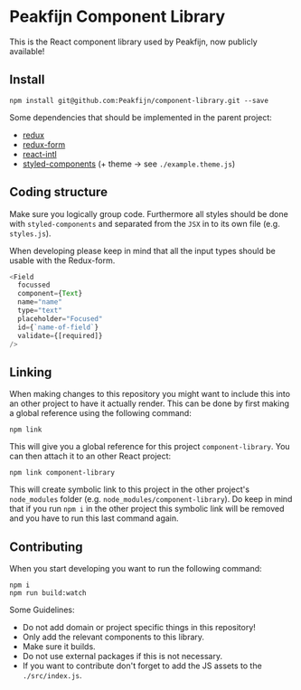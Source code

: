 # Peakfijn Component Library

This is the React component library used by Peakfijn, now publicly available!

## Install

```terminal
npm install git@github.com:Peakfijn/component-library.git --save
```
Some dependencies that should be implemented in the parent project: 
* [redux](https://github.com/reduxjs/redux)
* [redux-form](https://github.com/erikras/redux-form)
* [react-intl](https://github.com/yahoo/react-intl)
* [styled-components](https://github.com/styled-components/styled-components) (+ theme -> see `./example.theme.js`)

## Coding structure
Make sure you logically group code. Furthermore all styles should be done with `styled-components` and separated from the `JSX` in to its own file (e.g. `styles.js`).

When developing please keep in mind that all the input types should be usable with the Redux-form. 

```js
<Field
  focussed
  component={Text}
  name="name"
  type="text"
  placeholder="Focused"
  id={`name-of-field`}
  validate={[required]}
/>
```

## Linking 

When making changes to this repository you might want to include this into an other project to have it actually render. This can be done by first making a global reference using the following command:

```terminal
npm link
```
This will give you a global reference for this project `component-library`. You can then attach it to an other React project:

```terminal
npm link component-library
```
This will create symbolic link to this project in the other project's `node_modules` folder (e.g. `node_modules/component-library`). Do keep in mind that if you run `npm i` in the other project this symbolic link will be removed and you have to run this last command again.

## Contributing

When you start developing you want to run the following command:

```terminal
npm i
npm run build:watch
```

Some Guidelines: 
* Do not add domain or project specific things in this repository!
* Only add the relevant components to this library.
* Make sure it builds.
* Do not use external packages if this is not necessary.
* If you want to contribute don't forget to add the JS assets to the `./src/index.js`.
